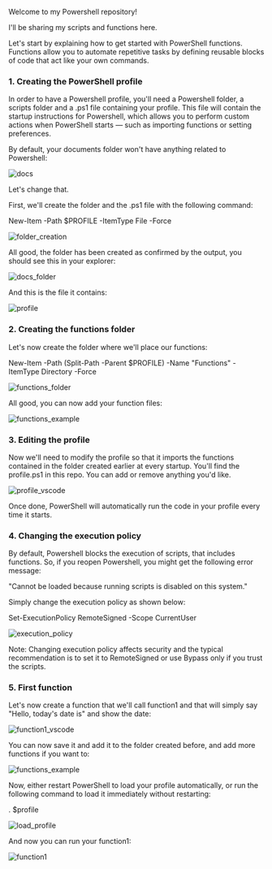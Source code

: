 Welcome to my Powershell repository!

I'll be sharing my scripts and functions here.

Let's start by explaining how to get started with PowerShell functions. Functions allow you to automate repetitive tasks by defining reusable blocks of code that act like your own commands.

### 1. Creating the PowerShell profile

In order to have a Powershell profile, you'll need a Powershell folder, a scripts folder and a .ps1 file containing your profile. This file will contain the startup instructions for Powershell, which allows you to perform custom actions when PowerShell starts — such as importing functions or setting preferences.

By default, your documents folder won't have anything related to Powershell:

![docs](./screenshots/docs.png)

Let's change that.

First, we'll create the folder and the .ps1 file with the following command:

New-Item -Path $PROFILE -ItemType File -Force

![folder_creation](./screenshots/folder_creation.png)

All good, the folder has been created as confirmed by the output, you should see this in your explorer:

![docs_folder](./screenshots/docs_folder.png)

And this is the file it contains:

![profile](./screenshots/profile.png)

### 2. Creating the functions folder

Let's now create the folder where we'll place our functions:

New-Item -Path (Split-Path -Parent $PROFILE) -Name "Functions" -ItemType Directory -Force

![functions_folder](./screenshots/functions_folder.png)

All good, you can now add your function files:

![functions_example](./screenshots/functions_example.png)

### 3. Editing the profile

Now we'll need to modify the profile so that it imports the functions contained in the folder created earlier at every startup. You'll find the profile.ps1 in this repo. You can add or remove anything you'd like.

![profile_vscode](./screenshots/profile_vscode.png)

Once done, PowerShell will automatically run the code in your profile every time it starts.

### 4. Changing the execution policy

By default, Powershell blocks the execution of scripts, that includes functions. So, if you reopen Powershell, you might get the following error message:

"Cannot be loaded because running scripts is disabled on this system."

Simply change the execution policy as shown below:

Set-ExecutionPolicy RemoteSigned -Scope CurrentUser

![execution_policy](./screenshots/execution_policy.png)

Note: 
Changing execution policy affects security and the typical recommendation is to set it to RemoteSigned or use Bypass only if you trust the scripts.

### 5. First function

Let's now create a function that we'll call function1 and that will simply say "Hello, today's date is" and show the date:

![function1_vscode](./screenshots/function1_vscode.png)

You can now save it and add it to the folder created before, and add more functions if you want to:

![functions_example](./screenshots/functions_example.png)

Now, either restart PowerShell to load your profile automatically, or run the following command to load it immediately without restarting:

. $profile 

![load_profile](./screenshots/load_profile.png)

And now you can run your function1:

![function1](./screenshots/function1.png)
